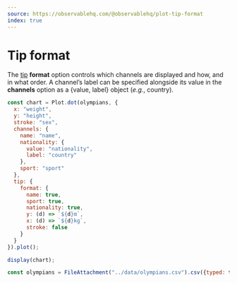 ```yaml
---
source: https://observablehq.com/@observablehq/plot-tip-format
index: true
---
```


# Tip format

The [tip](https://observablehq.com/plot/marks/tip) **format** option controls which channels are displayed and how, and in what order. A channel’s label can be specified alongside its value in the **channels** option as a {value, label} object (_e.g._, country).

```js echo
const chart = Plot.dot(olympians, {
  x: "weight",
  y: "height",
  stroke: "sex",
  channels: {
    name: "name",
    nationality: {
      value: "nationality",
      label: "country"
    },
    sport: "sport"
  },
  tip: {
    format: {
      name: true,
      sport: true,
      nationality: true,
      y: (d) => `${d}m`,
      x: (d) => `${d}kg`,
      stroke: false
    }
  }
}).plot();

display(chart);
```

```js echo
const olympians = FileAttachment("../data/olympians.csv").csv({typed: true});
```
